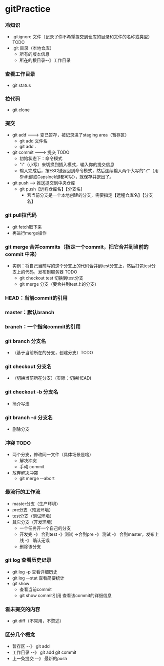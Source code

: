 # gitPractice

### 冷知识
+ .gitignore 文件（记录了你不希望提交到仓库的⽬录和⽂件的名称或类型）TODO
+ .git 目录（本地仓库）
    + 所有的版本信息
    + 所在的根目录--》工作目录

### 查看工作目录
+ git status


### 拉代码
+ git clone

### 提交
+ git add ---> 变已暂存，被记录进了staging area（暂存区）
    + git add 文件名
    + git add .
+ git commit ---> 提交 TODO
    + 初始状态下：命令模式
    + "i"（⼩写）来切换到插⼊模式，输⼊你的提交信息 
    + 输⼊完成后，按ESC键返回到命令模式，然后连续输⼊两个⼤写的"Z"（⽤Shift键或Capslock键都可以），就保存并退出了。
+ git push --> 推送提交到中央仓库
    + git push【远程仓库名】【分支名]
        + 若当前分支是一个本地创建的分支，需要指定【远程仓库名】【分支名】

### git pull拉代码
+ git fetch取下来
+ 再进⾏merge操作

### git merge 合并commits（指定一个commit，把它合并到当前的 commit 中来）
+ 实例：将自己当前写的这个分支上的代码合并到test分支上，然后打包test分支上的代码，发布到服务器 TODO
    + git checkout test 切换到test分支
    + git merge 分支（要合并到test上的分支）

### HEAD：当前commit的引⽤
### master：默认branch
### branch：⼀个指向commit的引⽤

### git branch 分支名
+ （基于当前所在的分支，创建分支）TODO
### git checkout 分支名 
+ （切换当前所在分支）(实际：切换HEAD)

### git checkout -b 分支名 
+ 简介写法

### git branch -d 分支名 
+ 删除分支

### 冲突 TODO
+ 两个分支，修改同一文件（具体场景是啥）
    + 解决冲突
    + 手动 commit
+ 放弃解决冲突
    + git merge --abort

### 最流行的工作流
+ master分支（生产环境）
+ pre分支（预发环境）
+ test分支（测试环境）
+ 其它分支（开发环境）
    + 一个任务开一个自己的分支
    + 开发完 -》 合到test -》测试 ->合到pre -》 测试 -》 合到master，发布上线 -》 确认无误
    + 删除该分支

### git log 查看历史记录
+ git log -p 查看详细历史
+ git log --stat 查看简要统计
+ git show
    + 查看当前commit
    + git show commit引用 查看该commit的详细信息

### 看未提交的内容
+ git diff（不常用，不赘述）

### 区分几个概念
+ 暂存区 --》 git add 
+ 工作目录 --》 git add git commit
+ 上一条提交 --》 最新的push

